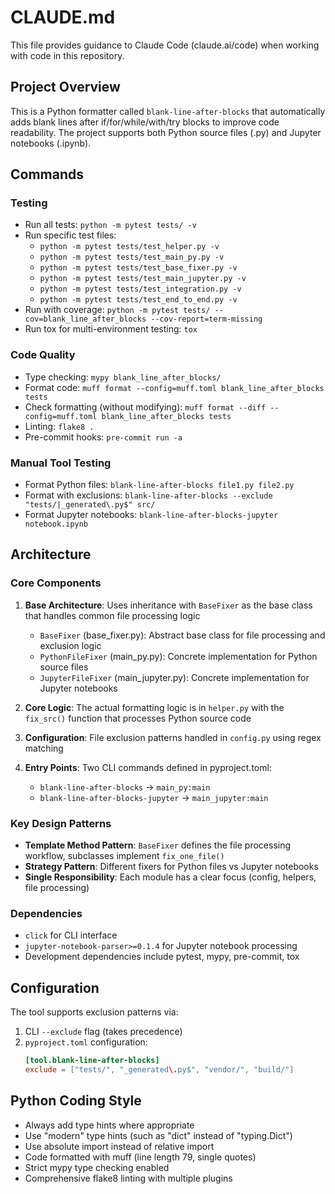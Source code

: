 # CLAUDE.md

This file provides guidance to Claude Code (claude.ai/code) when working with
code in this repository.

## Project Overview

This is a Python formatter called `blank-line-after-blocks` that automatically
adds blank lines after if/for/while/with/try blocks to improve code
readability. The project supports both Python source files (.py) and Jupyter
notebooks (.ipynb).

## Commands

### Testing

- Run all tests: `python -m pytest tests/ -v`
- Run specific test files:
  - `python -m pytest tests/test_helper.py -v`
  - `python -m pytest tests/test_main_py.py -v`
  - `python -m pytest tests/test_base_fixer.py -v`
  - `python -m pytest tests/test_main_jupyter.py -v`
  - `python -m pytest tests/test_integration.py -v`
  - `python -m pytest tests/test_end_to_end.py -v`
- Run with coverage:
  `python -m pytest tests/ --cov=blank_line_after_blocks --cov-report=term-missing`
- Run tox for multi-environment testing: `tox`

### Code Quality

- Type checking: `mypy blank_line_after_blocks/`
- Format code: `muff format --config=muff.toml blank_line_after_blocks tests`
- Check formatting (without modifying):
  `muff format --diff --config=muff.toml blank_line_after_blocks tests`
- Linting: `flake8 .`
- Pre-commit hooks: `pre-commit run -a`

### Manual Tool Testing

- Format Python files: `blank-line-after-blocks file1.py file2.py`
- Format with exclusions:
  `blank-line-after-blocks --exclude "tests/|_generated\.py$" src/`
- Format Jupyter notebooks: `blank-line-after-blocks-jupyter notebook.ipynb`

## Architecture

### Core Components

1. **Base Architecture**: Uses inheritance with `BaseFixer` as the base class
   that handles common file processing logic

   - `BaseFixer` (base_fixer.py): Abstract base class for file processing and
     exclusion logic
   - `PythonFileFixer` (main_py.py): Concrete implementation for Python source
     files
   - `JupyterFileFixer` (main_jupyter.py): Concrete implementation for Jupyter
     notebooks

1. **Core Logic**: The actual formatting logic is in `helper.py` with the
   `fix_src()` function that processes Python source code

1. **Configuration**: File exclusion patterns handled in `config.py` using
   regex matching

1. **Entry Points**: Two CLI commands defined in pyproject.toml:

   - `blank-line-after-blocks` → `main_py:main`
   - `blank-line-after-blocks-jupyter` → `main_jupyter:main`

### Key Design Patterns

- **Template Method Pattern**: `BaseFixer` defines the file processing
  workflow, subclasses implement `fix_one_file()`
- **Strategy Pattern**: Different fixers for Python files vs Jupyter notebooks
- **Single Responsibility**: Each module has a clear focus (config, helpers,
  file processing)

### Dependencies

- `click` for CLI interface
- `jupyter-notebook-parser>=0.1.4` for Jupyter notebook processing
- Development dependencies include pytest, mypy, pre-commit, tox

## Configuration

The tool supports exclusion patterns via:

1. CLI `--exclude` flag (takes precedence)
1. `pyproject.toml` configuration:
   ```toml
   [tool.blank-line-after-blocks]
   exclude = ["tests/", "_generated\.py$", "vendor/", "build/"]
   ```

## Python Coding Style

- Always add type hints where appropriate
- Use "modern" type hints (such as "dict" instead of "typing.Dict")
- Use absolute import instead of relative import
- Code formatted with muff (line length 79, single quotes)
- Strict mypy type checking enabled
- Comprehensive flake8 linting with multiple plugins

